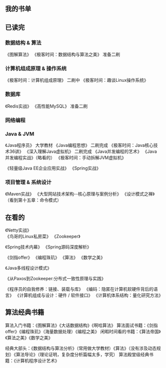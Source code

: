 
## 我的书单

## 已读完 #################################################################
### 数据结构 & 算法
《图解算法》
《极客时间：数据结构与算法之美》 准备二刷

### 计算机组成原理 & 操作系统
《极客时间：计算机组成原理》 二刷中
《极客时间：趣谈Linux操作系统》 

### 数据库
《Redis实战》
《高性能MySQL》 准备二刷

### 网络编程

### Java & JVM
《Java程序员》 大学教材
《Java编程思想》 二刷完成
《极客时间：Java核心技术36讲》
《深入理解Java虚拟机》 二刷完成
《Java并发编程的艺术》
《Java并发编程实战》（略看的）
《极客时间：手动拆解JVM虚拟机》

《轻量级Java EE企业应用实战》
《Spring实战》

### 项目管理 & 系统设计
《Maven实战》
《大型网站技术架构--核心原理与案例分析》
《设计模式之禅》（看到第十五章：命令模式）


## 在看的 #################################################################

《Netty实战》  
《鸟哥的Linux私房菜》
《Zookeeper》

《Spring技术内幕》
《Spring源码深度解析》

《剑指offer》
《编程珠玑》
《算法》
《数学之美》

《Java多线程设计模式》

《从Paxos到Zookeeper:分布式一致性原理与实践》

《程序员的自我修养：链接、装载与库》
《编码：隐匿在计算机软硬件背后的语言》
《计算机组成与设计：硬件 / 软件接口》
《计算机体系结构：量化研究方法》


## 算法经典书籍 #################################################################
算法入门书籍：《图解算法》《大话数据结构》《啊哈算法》
算法面试书籍：《剑指offer》《编程珠玑》（海量数据处理）《编程之美》
闲暇时间看的书籍：《算法帝国》《算法之美》《数学之美》

经典大部头：《数据结构与算法分析》（常用做大学教材）《算法》（没有涉及动态规划）《算法导论》（理论证明，复杂度分析篇幅太多，学究）
算法殿堂级经典书籍：《计算机程序设计艺术》
